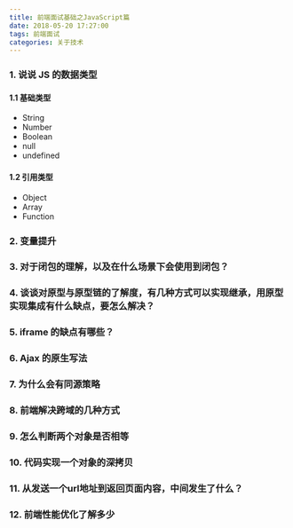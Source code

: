 ```yaml
---
title: 前端面试基础之JavaScript篇
date: 2018-05-20 17:27:00
tags: 前端面试
categories: 关于技术
---
```


### 1. 说说 JS 的数据类型

#### 1.1 基础类型

* String
* Number
* Boolean
* null
* undefined

#### 1.2 引用类型

* Object
* Array
* Function

### 2. 变量提升

### 3. 对于闭包的理解，以及在什么场景下会使用到闭包？

### 4. 谈谈对原型与原型链的了解度，有几种方式可以实现继承，用原型实现集成有什么缺点，要怎么解决？

### 5. iframe 的缺点有哪些？

### 6. Ajax 的原生写法

### 7. 为什么会有同源策略

### 8. 前端解决跨域的几种方式

### 9. 怎么判断两个对象是否相等

### 10. 代码实现一个对象的深拷贝

### 11. 从发送一个url地址到返回页面内容，中间发生了什么？

### 12. 前端性能优化了解多少




